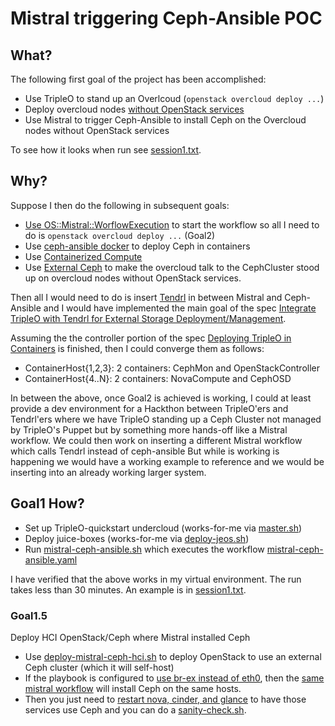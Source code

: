 Mistral triggering Ceph-Ansible POC
===================================

What?
-----

The following first goal of the project has been accomplished: 

- Use TripleO to stand up an Overlcoud (`openstack overcloud deploy ...`)
- Deploy overcloud nodes [without OpenStack services](https://github.com/fultonj/oooq/commit/2e2635f8cae347013737a89341b2cca24b68c28c)
- Use Mistral to trigger Ceph-Ansible to install Ceph on the Overcloud nodes without OpenStack services

To see how it looks when run see [session1.txt](https://github.com/fultonj/tripleo-ceph-ansible/blob/master/session1.txt).

Why? 
----

Suppose I then do the following in subsequent goals: 

- [Use OS::Mistral::WorflowExecution](https://review.openstack.org/#/c/267770) to start the workflow so all I need to do is `openstack overcloud deploy ...` (Goal2)
- Use [ceph-ansible docker](https://github.com/ceph/ceph-ansible/tree/master/roles/ceph-docker-common) to deploy Ceph in containers
- Use [Containerized Compute](https://access.redhat.com/documentation/en/red-hat-openstack-platform/10/single/advanced-overcloud-customization/#sect-Configuring_Containerized_Compute_Nodes)
- Use [External Ceph](https://access.redhat.com/documentation/en/red-hat-openstack-platform/10/single/red-hat-ceph-storage-for-the-overcloud#integration) to make the overcloud talk to the CephCluster stood up on overcloud nodes without OpenStack services.

Then all I would need to do is insert [Tendrl](https://github.com/tendrl/) in between Mistral and Ceph-Ansible and I would have implemented the main goal of the spec [Integrate TripleO with Tendrl for External Storage Deployment/Management](https://review.openstack.org/#/c/387631).

Assuming the the controller portion of the spec [Deploying TripleO in Containers](https://specs.openstack.org/openstack/tripleo-specs/specs/ocata/containerize-tripleo-overcloud.html)
 is finished, then I could converge them as follows:
 
- ContainerHost{1,2,3}: 2 containers: CephMon and OpenStackController
- ContainerHost{4..N}: 2 containers: NovaCompute and CephOSD

In between the above, once Goal2 is achieved is working, I could at
least provide a dev environment for a Hackthon between TripleO'ers and
Tendrl'ers where we have TripleO standing up a Ceph Cluster not
managed by TripleO's Puppet but by something more hands-off
like a Mistral workflow. We could then work on inserting a different 
Mistral workflow which calls Tendrl instead of ceph-ansible But while 
is working is happening we would have a working example to reference
and we would be inserting into an already working larger system.

Goal1 How?
----------

- Set up TripleO-quickstart undercloud (works-for-me via [master.sh](https://github.com/fultonj/oooq/blob/master/master.sh))
- Deploy juice-boxes (works-for-me via [deploy-jeos.sh](https://github.com/fultonj/oooq/blob/master/deploy-jeos.sh))
- Run [mistral-ceph-ansible.sh](https://github.com/fultonj/tripleo-ceph-ansible/blob/master/mistral-ceph-ansible.sh) which executes the workflow [mistral-ceph-ansible.yaml](https://github.com/fultonj/tripleo-ceph-ansible/blob/master/mistral-ceph-ansible.yaml)

I have verified that the above works in my virtual environment. The
run takes less than 30 minutes. An example is in [session1.txt](https://github.com/fultonj/tripleo-ceph-ansible/blob/master/session1.txt).

### Goal1.5

Deploy HCI OpenStack/Ceph where Mistral installed Ceph

- Use [deploy-mistral-ceph-hci.sh](https://github.com/fultonj/oooq/blob/master/deploy-mistral-ceph-hci.sh) to deploy OpenStack to use an external Ceph cluster (which it will self-host)
- If the playbook is configured to [use br-ex instead of eth0](https://github.com/fultonj/tripleo-ceph-ansible/commit/e8b225911bca755e606d323ca108fbc161c38206), then the [same mistral workflow](https://github.com/fultonj/tripleo-ceph-ansible/blob/master/mistral-ceph-ansible.sh) will install Ceph on the same hosts.
- Then you just need to [restart nova, cinder, and glance](https://github.com/fultonj/tripleo-ceph-ansible/blob/master/connect_osp_ceph.sh) to have those services use Ceph and you can do a [sanity-check.sh](https://github.com/fultonj/tripleo-ceph-ansible/blob/master/sanity-check.sh).


